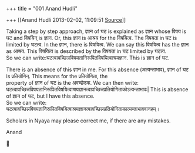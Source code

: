 +++
title = "001 Anand Hudli"

+++
[[Anand Hudli	2013-02-02, 11:09:51 [Source](https://groups.google.com/g/bvparishat/c/Tx5wmB5tBVg)]]



Taking a step by step approach, ज्ञान of घट is explained as ज्ञान whose विषय is घट and विषयिन् is ज्ञान. Or, this ज्ञान is आश्रय for the विषयित्व. The विषयता in घट is limited by घटत्व. In the ज्ञान, there is विषयित्व. We can say this विषयित्व has the ज्ञान as आश्रय. This विषयित्व is described by the विषयता in घट limited by घटत्व.  
So we can write:घटत्वावच्छिन्नविषयतानिरूपितविषयित्वाश्रयज्ञान. This is ज्ञान of घट.  
  
There is an absence of this ज्ञान in me. For this absence (अत्यन्ताभाव), ज्ञान of घट is प्रतियोगिन्. This means for the प्रतियोगिता, the  
property of ज्ञान of घट is the अवच्छेदक. We can then write: घटत्वावच्छिन्नविषयतानिरूपितविषयित्वाश्रयज्ञानत्वावच्छिन्नप्रतियोगिताकोऽत्यन्ताभावः\| This is absence of ज्ञान of घट, but I have this absence.  
So we can write: घटत्वावच्छिन्नविषयतानिरूपितविषयित्वाश्रयज्ञानत्वावच्छिन्नप्रतियोगिताकात्यन्ताभाववानहम्।  
  
Scholars in Nyaya may please correct me, if there are any mistakes.  
  
Anand



